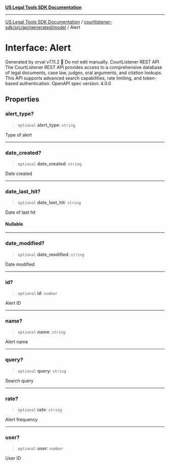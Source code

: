 [**US Legal Tools SDK Documentation**](../../../../../../README.md)

***

[US Legal Tools SDK Documentation](../../../../../../README.md) / [courtlistener-sdk/src/api/generated/model](../README.md) / Alert

# Interface: Alert

Generated by orval v7.11.2 🍺
Do not edit manually.
CourtListener REST API
The CourtListener REST API provides access to a comprehensive database of legal documents, case law, judges, oral arguments, and citation lookups. This API supports advanced search capabilities, rate limiting, and token-based authentication.
OpenAPI spec version: 4.0.0

## Properties

### alert\_type?

> `optional` **alert\_type**: `string`

Type of alert

***

### date\_created?

> `optional` **date\_created**: `string`

Date created

***

### date\_last\_hit?

> `optional` **date\_last\_hit**: `string`

Date of last hit

#### Nullable

***

### date\_modified?

> `optional` **date\_modified**: `string`

Date modified

***

### id?

> `optional` **id**: `number`

Alert ID

***

### name?

> `optional` **name**: `string`

Alert name

***

### query?

> `optional` **query**: `string`

Search query

***

### rate?

> `optional` **rate**: `string`

Alert frequency

***

### user?

> `optional` **user**: `number`

User ID

